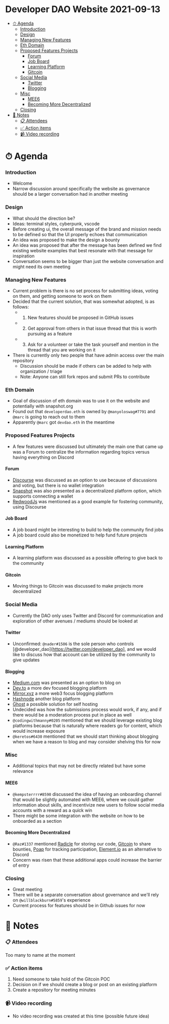 <h1>Developer DAO Website 2021-09-13</h1>

- [⏱ Agenda](#-agenda)
    - [Introduction](#introduction)
    - [Design](#design)
    - [Managing New Features](#managing-new-features)
    - [Eth Domain](#eth-domain)
    - [Proposed Features Projects](#proposed-features-projects)
      - [Forum](#forum)
      - [Job Board](#job-board)
      - [Learning Platform](#learning-platform)
      - [Gitcoin](#gitcoin)
    - [Social Media](#social-media)
      - [Twitter](#twitter)
      - [Blogging](#blogging)
    - [Misc](#misc)
      - [MEE6](#mee6)
      - [Becoming More Decentralized](#becoming-more-decentralized)
    - [Closing](#closing)
- [📝 Notes](#-notes)
    - [📋 Attendees](#-attendees)
    - [✅ Action items](#-action-items)
    - [📹 Video recording](#-video-recording)

# ⏱ Agenda

### Introduction

- Welcome
- Narrow discussion around specifically the website as governance should be a larger conversation had in another meeting

### Design

- What should the direction be?
- Ideas: terminal styles, cyberpunk, vscode
- Before creating ui, the overall message of the brand and mission needs to be defined so that the UI properly echoes that communication
- An idea was proposed to make the design a bounty
- An idea was proposed that after the message has been defined we find existing website examples that best resonate with that message for inspiration
- Conversation seems to be bigger than just the website conversation and might need its own meeting

### Managing New Features

- Current problem is there is no set process for submitting ideas, voting on them, and getting someone to work on them
- Decided that the current solution, that was somewhat adopted, is as follows:
  - 1. New features should be proposed in GitHub issues
  - 2. Get approval from others in that issue thread that this is worth pursuing as a feature
  - 3. Ask for a volunteer or take the task yourself and mention in the thread that you are working on it
- There is currently only two people that have admin access over the main repository
  - Discussion should be made if others can be added to help with organization / triage
  - Note: Anyone can still fork repos and submit PRs to contribute

### Eth Domain

- Goal of discussion of eth domain was to use it on the website and potentially with snapshot.org
- Found out that `developerdao.eth` is owned by `@manyoloswag#7791` and `@marc` is going to reach out to them
- Apparently `@marc` got `devdao.eth` in the meantime

### Proposed Features Projects

- A few features were discussed but ultimately the main one that came up was a Forum to centralize the information regarding topics versus having everything on Discord

#### Forum

- [Discourse](https://www.discourse.org) was discussed as an option to use because of discussions and voting, but there is no wallet integration
- [Snapshot](https://snapshot.org/#/) was also presented as a decentralized platform option, which supports connecting a wallet
- [RedwoodJs](https://community.redwoodjs.com/) was mentioned as a good example for fostering community, using Discourse

#### Job Board

- A job board might be interesting to build to help the community find jobs
- A job board could also be monetized to help fund future projects

#### Learning Platform

- A learning platform was discussed as a possible offering to give back to the community

#### Gitcoin

- Moving things to Gitcoin was discussed to make projects more decentralized

### Social Media

- Currently the DAO only uses Twitter and Discord for communication and exploration of other avenues / mediums should be looked at

#### Twitter

- Unconfirmed: `@nader#1506` is the sole person who controls [@developer_dao](https://twitter.com/developer_dao], and we would like to discuss how that account can be utilized by the community to give updates

#### Blogging

- [Medium.com](https://medium.com) was presented as an option to blog on
- [Dev.to](https://dev.to) a more dev focused blogging platform
- [Mirror.xyz](https://mirror.xyz) a more web3 focus blogging platform
- [Hashnode](https://hashnode.com) another blog platform
- [Ghost](https://ghost.org) a possible solution for self hosting
- Undecided was how the submissions process would work, if any, and if there would be a moderation process put in place as well
- `@codingwithmanny#0205` mentioned that we should leverage existing blog platforms because that is naturally where readers go for content, which would increase exposure
- `@keretos#6430` mentioned that we should start thinking about blogging when we have a reason to blog and may consider shelving this for now

### Misc

- Additional topics that may not be directly related but have some relevance

#### MEE6

- `@kempsterrrr#8590` discussed the idea of having an onboarding channel that would be slightly automated with MEE6, where we could gather information about skills, and incentivize new users to follow social media accounts with a reward as a quick win
- There might be some integration with the website on how to be onboarded as a section

#### Becoming More Decentralized

- `@Raz#1337` mentioned [Radicle](https://radicle.xyz/) for storing our code, [Gitcoin](https://gitcoin.co/) to share bounties, [Poap](https://poap.xyz/faqs) for tracking participation, [Element.io](https://element.io) as an alternative to Discord
- Concern was risen that these additional apps could increase the barrier of entry

### Closing

- Great meeting
- There will be a separate conversation about governance and we'll rely on `@willblackburn#5859`'s experience
- Current process for features should be in Github issues for now

# 📝 Notes

### 📋 Attendees

Too many to name at the moment

### ✅ Action items

1. Need someone to take hold of the Gitcoin POC
2. Decision on if we should create a blog or post on an existing platform
3. Create a repository for meeting minutes

### 📹 Video recording

- No video recording was created at this time (possible future idea)
